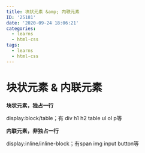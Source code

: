 ```yaml
---
title: 块状元素 &amp; 内联元素
ID: '25181'
date: '2020-09-24 18:06:21'
categories:
  - learns
  - html-css
tags:
  - learns
  - html-css
---
```


# 块状元素 &amp; 内联元素

**块状元素，独占一行**

display:block/table；有 div h1 h2 table ul ol p等

**内联元素，非独占一行**

display:inline/inline-block；有span img input button等
 
 
 
 
